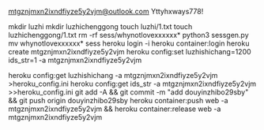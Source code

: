 mtgznjmxn2ixndfiyze5y2vjm@outlook.com
Yttyhxways778!

mkdir luzhi
mkdir luzhichenggong
touch luzhi/1.txt
touch luzhichenggong/1.txt
rm -rf sess/whynotlovexxxxxx*
python3 sessgen.py
mv whynotlovexxxxxx* sess
heroku login -i
heroku container:login
heroku create mtgznjmxn2ixndfiyze5y2vjm
heroku config:set luzhishichang=1200 ids_str=1 -a mtgznjmxn2ixndfiyze5y2vjm

heroku config:get luzhishichang -a mtgznjmxn2ixndfiyze5y2vjm >heroku_config.ini
heroku config:get ids_str -a mtgznjmxn2ixndfiyze5y2vjm >>heroku_config.ini
git add -A && git commit -m "add douyinzhibo29sby" && git push origin douyinzhibo29sby
heroku container:push web -a mtgznjmxn2ixndfiyze5y2vjm && heroku container:release web -a mtgznjmxn2ixndfiyze5y2vjm